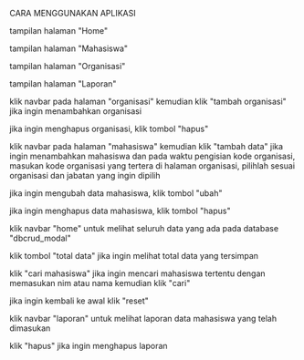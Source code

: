 <h>CARA MENGGUNAKAN APLIKASI<H>

tampilan halaman "Home"

tampilan halaman "Mahasiswa"

tampilan halaman "Organisasi"

tampilan halaman "Laporan"

klik navbar pada halaman "organisasi" kemudian klik "tambah organisasi" jika ingin menambahkan organisasi

jika ingin menghapus organisasi, klik tombol "hapus"

klik navbar pada halaman "mahasiswa" kemudian klik "tambah data" jika ingin menambahkan mahasiswa dan pada waktu pengisian kode organisasi, masukan kode organisasi yang tertera di halaman organisasi, pilihlah sesuai organisasi dan jabatan yang ingin dipilih

jika ingin mengubah data mahasiswa, klik tombol "ubah"

jika ingin menghapus data mahasiswa, klik tombol "hapus"

klik navbar "home" untuk melihat seluruh data yang ada pada database "dbcrud_modal"

klik tombol "total data" jika ingin melihat total data yang tersimpan

klik "cari mahasiswa" jika ingin mencari mahasiswa tertentu dengan memasukan nim atau nama kemudian klik "cari"

jika ingin kembali ke awal klik "reset"

klik navbar "laporan" untuk melihat laporan data mahasiswa yang telah dimasukan

klik "hapus" jika ingin menghapus laporan





